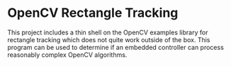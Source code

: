 OpenCV Rectangle Tracking
========

This project includes a thin shell on the OpenCV examples library for rectangle tracking which does not quite work outside of the box. This program can be used to determine if an embedded controller can process reasonably complex OpenCV algorithms.